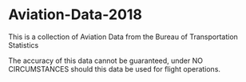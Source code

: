 # Aviation-Data-2018

This is a collection of Aviation Data from the Bureau of Transportation Statistics

The accuracy of this data cannot be guaranteed, under NO CIRCUMSTANCES should this data be used for flight operations.
